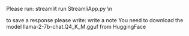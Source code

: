 Please run: streamlit run StreamliApp.py \n

to save a response please write: write a note
You need to download the model llama-2-7b-chat.Q4_K_M.gguf from HuggingFace
